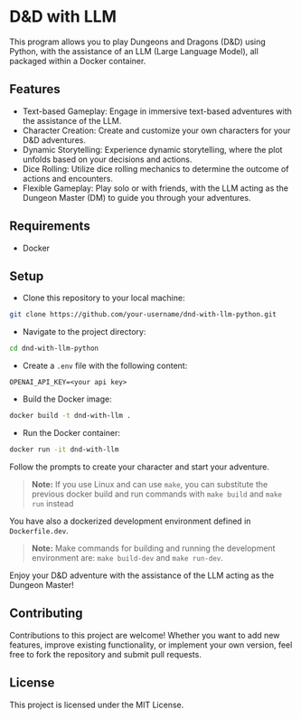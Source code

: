 # D&D with LLM

This program allows you to play Dungeons and Dragons (D&D) using Python, with the assistance of an LLM (Large Language Model), all packaged within a Docker container.

## Features

* Text-based Gameplay: Engage in immersive text-based adventures with the assistance of the LLM.
* Character Creation: Create and customize your own characters for your D&D adventures.
* Dynamic Storytelling: Experience dynamic storytelling, where the plot unfolds based on your decisions and actions.
* Dice Rolling: Utilize dice rolling mechanics to determine the outcome of actions and encounters.
* Flexible Gameplay: Play solo or with friends, with the LLM acting as the Dungeon Master (DM) to guide you through your adventures.

## Requirements

* Docker

## Setup

* Clone this repository to your local machine:

```bash
git clone https://github.com/your-username/dnd-with-llm-python.git
```

* Navigate to the project directory:

```bash
cd dnd-with-llm-python
```

* Create a `.env` file with the following content:
  
```plain
OPENAI_API_KEY=<your api key>
```

* Build the Docker image:

```bash
docker build -t dnd-with-llm .
```

* Run the Docker container:

```bash
docker run -it dnd-with-llm
```

Follow the prompts to create your character and start your adventure.

>**Note:** If you use Linux and can use `make`, you can substitute the previous docker build and run commands with `make build` and `make run` instead

You have also a dockerized development environment defined in `Dockerfile.dev`.

>**Note:** Make commands for building and running the development environment are: `make build-dev` and `make run-dev`.

Enjoy your D&D adventure with the assistance of the LLM acting as the Dungeon Master!

## Contributing

Contributions to this project are welcome! Whether you want to add new features, improve existing functionality, or implement your own version, feel free to fork the repository and submit pull requests.

## License

This project is licensed under the MIT License.
